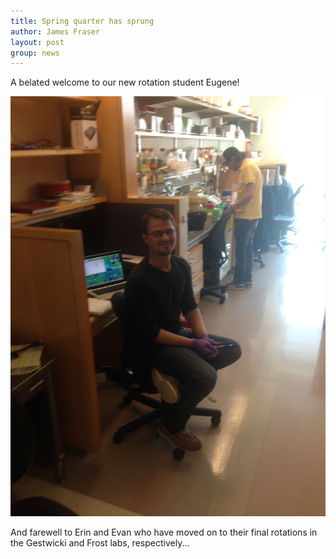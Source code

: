 ```yaml
---
title: Spring quarter has sprung
author: James Fraser
layout: post
group: news
---
```

A belated welcome to our new rotation student Eugene!

 <img src="/static/img/news/eugene.jpg" alt="Gene-Cakes" class="img-responsive">

And farewell to Erin and Evan who have moved on to their final rotations in the Gestwicki and Frost labs, respectively...

